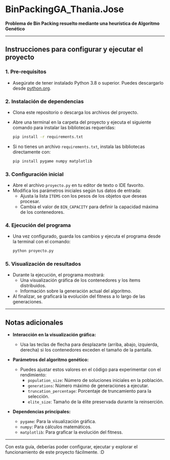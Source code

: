 # BinPackingGA_Thania.Jose

**Problema de Bin Packing resuelto mediante una heurística de Algoritmo Genético**

---

## Instrucciones para configurar y ejecutar el proyecto

### 1. **Pre-requisitos**
   - Asegúrate de tener instalado Python 3.8 o superior. Puedes descargarlo desde [python.org](https://www.python.org/).

### 2. **Instalación de dependencias**
   - Clona este repositorio o descarga los archivos del proyecto.
   - Abre una terminal en la carpeta del proyecto y ejecuta el siguiente comando para instalar las bibliotecas requeridas:

     ```bash
     pip install -r requirements.txt
     ```

   - Si no tienes un archivo `requirements.txt`, instala las bibliotecas directamente con:

     ```bash
     pip install pygame numpy matplotlib
     ```

### 3. **Configuración inicial**
   - Abre el archivo `proyecto.py` en tu editor de texto o IDE favorito.
   - Modifica los parámetros iniciales según tus datos de entrada:
     - Ajusta la lista `ITEMS` con los pesos de los objetos que deseas procesar.
     - Cambia el valor de `BIN_CAPACITY` para definir la capacidad máxima de los contenedores.

### 4. **Ejecución del programa**
   - Una vez configurado, guarda los cambios y ejecuta el programa desde la terminal con el comando:

     ```bash
     python proyecto.py
     ```

### 5. **Visualización de resultados**
   - Durante la ejecución, el programa mostrará:
     - Una visualización gráfica de los contenedores y los ítems distribuidos.
     - Información sobre la generación actual del algoritmo.
   - Al finalizar, se graficará la evolución del fitness a lo largo de las generaciones.

---

## Notas adicionales

- **Interacción en la visualización gráfica:**
  - Usa las teclas de flecha para desplazarte (arriba, abajo, izquierda, derecha) si los contenedores exceden el tamaño de la pantalla.

- **Parámetros del algoritmo genético:**
  - Puedes ajustar estos valores en el código para experimentar con el rendimiento:
    - `population_size`: Número de soluciones iniciales en la población.
    - `generations`: Número máximo de generaciones a ejecutar.
    - `truncation_percentage`: Porcentaje de truncamiento para la selección.
    - `elite_size`: Tamaño de la élite preservada durante la reinserción.

- **Dependencias principales:**
  - `pygame`: Para la visualización gráfica.
  - `numpy`: Para cálculos matemáticos.
  - `matplotlib`: Para graficar la evolución del fitness.

---

Con esta guía, deberías poder configurar, ejecutar y explorar el funcionamiento de este proyecto fácilmente. :D
